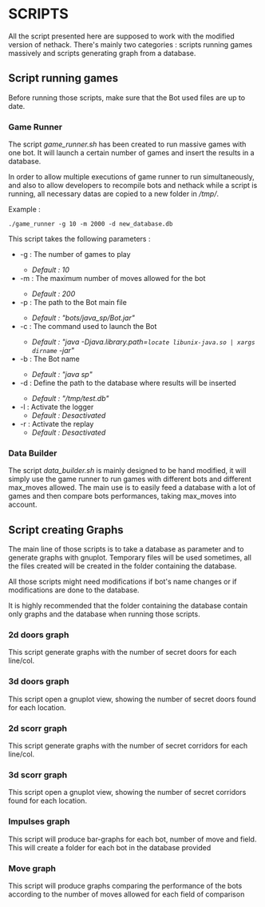 SCRIPTS
=======

All the script presented here are supposed to work with the modified version
of nethack. There's mainly two categories : scripts running games massively and
scripts generating graph from a database.

## Script running games

Before running those scripts, make sure that the Bot used files are up to date.

### Game Runner
The script _game\_runner.sh_ has been created to run massive games with one bot.
It will launch a certain number of games and insert the results in a database.

In order to allow multiple executions of game runner to run simultaneously, and
also to allow developers to recompile bots and nethack while a script is
running, all necessary datas are copied to a new folder in _/tmp/_.

Example :
```
./game_runner -g 10 -m 2000 -d new_database.db
```

This script takes the following parameters :
* -g <nb>     : The number of games to play
	* _Default : 10_
* -m <nb>     : The maximum number of moves allowed for the bot
 	* _Default : 200_
* -p <path>   : The path to the Bot main file
	* _Default : "bots/java_sp/Bot.jar"_
* -c <cmd>    : The command used to launch the Bot
	* _Default : "java -Djava.library.path=`locate libunix-java.so | xargs dirname` -jar"_
* -b <string> : The Bot name
	* _Default : "java sp"_
* -d <path>   : Define the path to the database where results will be inserted
	* _Default : "/tmp/test.db"_
* -l          : Activate the logger
	* _Default : Desactivated_
* -r          : Activate the replay
	* _Default : Desactivated_

### Data Builder
The script _data\_builder.sh_ is mainly designed to be hand modified, it will
simply use the game runner to run games with different bots and different
max_moves allowed.
The main use is to easily feed a database with a lot of games and then compare
bots performances, taking max_moves into account.

## Script creating Graphs

The main line of those scripts is to take a database as parameter and to
generate graphs with gnuplot. Temporary files will be used sometimes, all the
files created will be created in the folder containing the database.

All those scripts might need modifications if bot's name changes or if
modifications are done to the database.

It is highly recommended that the folder containing the database contain only
graphs and the database when running those scripts.

### 2d doors graph
This script generate graphs with the number of secret doors for each line/col.

### 3d doors graph
This script open a gnuplot view, showing the number of secret doors found for
each location.

### 2d scorr graph
This script generate graphs with the number of secret corridors for each
line/col.

### 3d scorr graph
This script open a gnuplot view, showing the number of secret corridors found
for each location.

### Impulses graph
This script will produce bar-graphs for each bot, number of move and field. This
will create a folder for each bot in the database provided

### Move graph
This script will produce graphs comparing the performance of the bots according
to the number of moves allowed for each field of comparison

